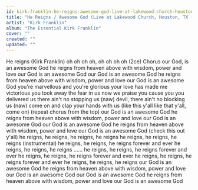 ```yaml
---
id: kirk-franklin-he-reigns-awesome-god-live-at-lakewood-church-houston-tx-june-16-2000
title: "He Reigns / Awesome God (Live at Lakewood Church, Houston, TX - June 16, 2000)"
artist: "Kirk Franklin"
album: "The Essential Kirk Franklin"
cover: ""
created: ""
updated: ""
---
```


He reigns (Kirk Franklin)
oh oh oh oh, oh oh oh oh (2ce)
Chorus
our God, is an awesome God he reigns
from heaven above
with wisdom, power and love
our God is an awesome God
our God is an awesome God he reigns
from heaven above
with wisdom, power and love
our God is an awesome God
you're marvellous and you're glorious
your love has made me victorious
you took away the fear in us
now we praise you cause you
you delivered us
there ain't no stopping us (naw)
devil, there ain't no blocking us (naw)
come on and clap your hands with us
(like this y'all  like that y'all, come on)
        (repeat chorus from the top)
our God is an awesome God he reigns
from heaven above
with wisdom, power and love
our God is an awesome God
our God is an awesome God he reigns
from heaven above
with wisdom, power and love
our God is an awesome God
(check this out y'all)
he reigns, he reigns, he reigns, he reigns
he reigns, he reigns, he reigns
(instrumental)
he reigns, he reigns, he reigns
forever and ever
he reigns, he reigns, he reigns ......
he reigns, he reigns, he reigns
forever and ever
he reigns, he reigns, he reigns
forever and ever
he reigns, he reigns, he reigns
forever and ever
he reigns, he reigns, he reigns
our God is an awesome God he reigns
from heaven above
with wisdom, power and love
our God is an awesome God
our God is an awesome God he reigns
from heaven above
with wisdom, power and love
our God is an awesome God